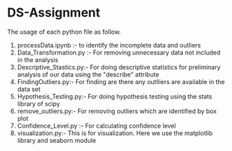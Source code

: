 # DS-Assignment

The usage of each python file as follow. <br>
1. processData.ipynb :- to identify the incomplete data and outliers
2. Data_Transformation.py :- For removing unnecessary data not included in the analysis <br>
3. Descriptive_Stastics.py:- For doing descriptive statistics for preliminary analysis of our data using the "describe" attribute <br>
4. FindingOutliers.py:- For finding are there any outlliers are available in the data set <br>
5. Hypothesis_Testing.py:- For doing hypothesis testing using the stats library of scipy <br>
6. remove_outliers.py:- For removing outliers which are identified by box plot <br>
7. Confidence_Level.py :- For calculating confidence level <br>
8. visualization.py:- This is for visualization. Here we use the matplotlib library and seaborn module 

